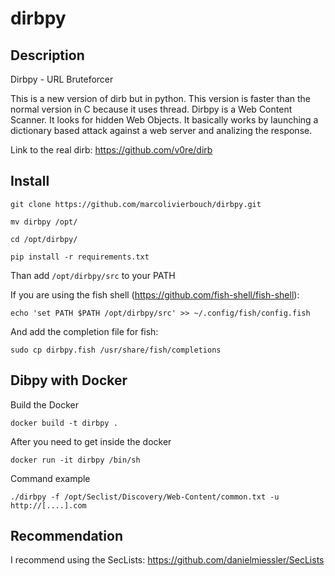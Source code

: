 # dirbpy

## Description
Dirbpy - URL Bruteforcer

This is a new version of dirb but in python. This version is faster than the normal version in C because it uses thread. Dirbpy is a Web Content Scanner. It looks for hidden Web Objects. It basically works by launching a dictionary based attack against a web server and analizing the response.

Link to the real dirb: https://github.com/v0re/dirb

## Install
`git clone https://github.com/marcolivierbouch/dirbpy.git`

`mv dirbpy /opt/`

`cd /opt/dirbpy/`

`pip install -r requirements.txt`

Than add `/opt/dirbpy/src` to your PATH

If you are using the fish shell (https://github.com/fish-shell/fish-shell): 

`echo 'set PATH $PATH /opt/dirbpy/src' >> ~/.config/fish/config.fish`

And add the completion file for fish: 

`sudo cp dirbpy.fish /usr/share/fish/completions`

## Dibpy with Docker

Build the Docker

`docker build -t dirbpy .`

After you need to get inside the docker

`docker run -it dirbpy /bin/sh`

Command example

`./dirbpy -f /opt/Seclist/Discovery/Web-Content/common.txt -u http://[....].com`

## Recommendation
I recommend using the SecLists: https://github.com/danielmiessler/SecLists

